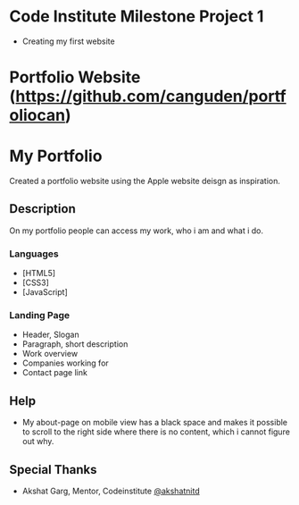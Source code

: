 # Code Institute Milestone Project 1
- Creating my first website
# Portfolio Website (https://github.com/canguden/portfoliocan)

# My Portfolio

Created a portfolio website using the Apple website deisgn as inspiration.

## Description

On my portfolio people can access my work, who i am and what i do.

### Languages 
- [HTML5]
- [CSS3] 
- [JavaScript]


### Landing Page

* Header, Slogan
* Paragraph, short description
* Work overview
* Companies working for
* Contact page link


## Help

* My about-page on mobile view has a black space and makes it possible to scroll to the right side where there is no content, which i cannot figure out why.


## Special Thanks
- Akshat Garg, Mentor, Codeinstitute [@akshatnitd](https://github.com/akshatnitd)